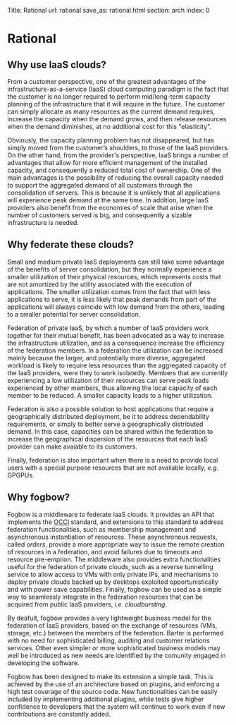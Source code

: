 Title: Rational
url: rational
save_as: rational.html
section: arch
index: 0

# Rational

## Why use IaaS clouds?

From a customer perspective, one of the greatest advantages of the infrastructure-as-a-service (IaaS) cloud computing paradigm is the fact that the customer is no longer required to perform mid/long-term capacity planning of the infrastructure that it will require in the future. The customer can simply allocate as many resources as the current demand requires, increase the capacity when the demand grows, and then release resources when the demand diminishes, at no additional cost for this "elasticity".

Obviously, the capacity planning problem has not disappeared, but has simply moved from the customer’s shoulders, to those of the IaaS providers. On the other hand, from the provider's perspective, IaaS brings a number of advantages that allow for more efficient management of the installed capacity, and consequently a reduced total cost of ownership. One of the main advantages is the possibility of reducing the overall capacity needed to support the aggregated demand of all customers through the consolidation of servers. This is because it is unlikely that all applications will experience peak demand at the same time. In addition, large IaaS providers also benefit from the economies of scale that arise when the number of customers served is big, and consequently a sizable infrastructure is needed.

## Why federate these clouds?

Small and medium private IaaS deployments can still take some advantage of the benefits of server consolidation, but they normally experience a smaller utilization of their physical resources, which represents costs that are not amortized by the utility associated with the execution of applications. The smaller utilization comes from the fact that with less applications to serve, it is less likely that peak demands from part of the applications will always coincide with low demand from the others, leading to a smaller potential for server consolidation.

Federation of private IaaS, by which a number of IaaS providers work together for their mutual benefit, has been advocated as a way to increase the infrastructure utilization, and as a consequence increase the efficiency of the federation members. In a federation the utilization can be increased mainly because the larger, and potentially more diverse, aggregated workload is likely to require less resources than the aggregated capacity of the IaaS providers, were they to work isolatedly. Members that are currently experiencing a low utilization of their resources can serve peak loads experienced by other members, thus allowing the local capacity of each member to be reduced. A smaller capacity leads to a higher utilization.

Federation is also a possible solution to host applications that require a geographically distributed deployment, be it to address dependability requirements, or simply to better serve a geographically distributed demand. In this case, capacities can be shared within the federation to increase the geographical dispersion of the resources that each IaaS provider can make avaiable to its customers.

Finally, federation is also important when there is a need to provide local users with a special purpose resources that are not available locally, <I>e.g.</I> GPGPUs.

## Why fogbow?

Fogbow is a middleware to federate IaaS clouds. It provides an API that implements the <a href=http://occi-wg.org/ target="_blank">OCCI</a> standard, and extensions to this standard to address federation functionalities, such as membership management and asynchronous instantiation of resources. These asynchronous requests, called <I>orders</I>, provide a more appropriate way to issue the remote creation of resources in a federation, and avoid failures due to timeouts and resource pre-emption. The middleware also provides extra functionalities useful for the federation of private clouds, such as a reverse tunnelling service to allow access to VMs with only private IPs, and mechanisms to deploy private clouds backed up by desktops exploited opportunistically and with power save capabilities. Finally, fogbow can be used as a simple way to seamlessly integrate in the federation resources that can be acquired from public IaaS providers, <I>i.e. cloudbursting</I>.

By deafult, fogbow provides a very lightweight business model for the federation of IaaS providers, based on the exchange of resources (VMs, storage, etc.) between the members of the federation. Barter is performed with no need for sophisticated billing, auditing and customer relations services. Other even simpler or more sophisticated business models may well be introduced as new needs are identified by the comunity engaged in developing the software.

Fogbow has been designed to make its extension a simple task. This is achieved by the use of an architecture based on plugins, and enforcing a high test coverage of the source code. New functionalities can be easily included by implementing additional plugins, while tests give higher confidence to developers that the system will continue to work even if new contributions are constantly added.
